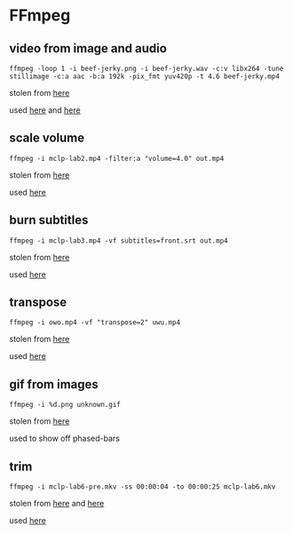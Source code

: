 # FFmpeg
## video from image and audio
```
ffmpeg -loop 1 -i beef-jerky.png -i beef-jerky.wav -c:v libx264 -tune stillimage -c:a aac -b:a 192k -pix_fmt yuv420p -t 4.6 beef-jerky.mp4
```
stolen from [here](https://superuser.com/a/1041818)

used
[here](https://youtu.be/H6tRUa6dtZ8)
and
[here](https://youtu.be/qU5nELi_D_A)

## scale volume
```
ffmpeg -i mclp-lab2.mp4 -filter:a "volume=4.0" out.mp4
```
stolen from [here](https://trac.ffmpeg.org/wiki/AudioVolume)

used [here](https://youtu.be/g0ekDsVZfao)

## burn subtitles
```
ffmpeg -i mclp-lab3.mp4 -vf subtitles=front.srt out.mp4
```
stolen from [here](https://trac.ffmpeg.org/wiki/HowToBurnSubtitlesIntoVideo)

used [here](https://youtu.be/Cnu2-CKAoQc)

## transpose
```
ffmpeg -i owo.mp4 -vf "transpose=2" uwu.mp4
```
stolen from [here](https://stackoverflow.com/a/9570992)

used [here](https://youtu.be/Fl8sh9ZEO1c)

## gif from images
```
ffmpeg -i %d.png unknown.gif
```
stolen from [here](https://unix.stackexchange.com/a/24103)

used to show off phased-bars

## trim
```
ffmpeg -i mclp-lab6-pre.mkv -ss 00:00:04 -to 00:00:25 mclp-lab6.mkv
```
stolen from
[here](https://www.arj.no/2018/05/18/trimvideo/)
and
[here](https://superuser.com/a/377407)

used [here](https://youtu.be/Ez2xXMEVg40)
